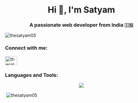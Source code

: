<h1 align="center">Hi 👋, I'm Satyam</h1>
<h3 align="center">A passionate web developer from India 🇮🇳</h3>

<p align="left"> <img src="https://komarev.com/ghpvc/?username=thesatyam05&label=Profile%20views&color=0e75b6&style=flat" alt="thesatyam05" /> </p>

<h3 align="left">Connect with me:</h3>
<p align="left">
<a href="https://instagram.com/thesatyam05" target="blank"><img align="center" src="https://raw.githubusercontent.com/rahuldkjain/github-profile-readme-generator/master/src/images/icons/Social/instagram.svg" alt="thesatyam05" height="30" width="40" /></a>
</p>

<h3 align="left">Languages and Tools:</h3>
<p align="center">
  <a href="https://skillicons.dev">
    <img src="https://skillicons.dev/icons?i=git,aws,planetscale,vite,nextjs,nodejs,mongodb,react,tailwindcss" />
  </a>
</p>

<p>&nbsp;<img align="center" src="https://github-readme-stats.vercel.app/api?username=thesatyam05&show_icons=true&locale=en" alt="thesatyam05" /></p>
